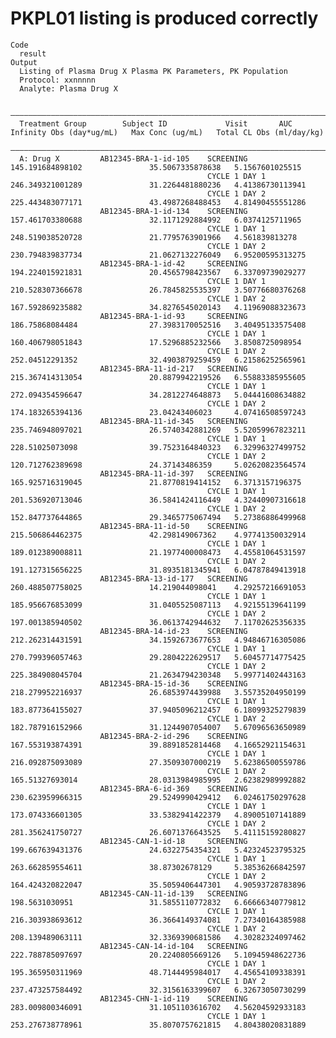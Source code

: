 # PKPL01 listing is produced correctly

    Code
      result
    Output
      Listing of Plasma Drug X Plasma PK Parameters, PK Population
      Protocol: xxnnnnn
      Analyte: Plasma Drug X
      
      ————————————————————————————————————————————————————————————————————————————————————————————————————————————————————————————————————
      Treatment Group        Subject ID             Visit       AUC Infinity Obs (day*ug/mL)   Max Conc (ug/mL)   Total CL Obs (ml/day/kg)
      ————————————————————————————————————————————————————————————————————————————————————————————————————————————————————————————————————
      A: Drug X         AB12345-BRA-1-id-105    SCREENING       145.191684898102               35.5067335878638   5.1567601025515         
                                                CYCLE 1 DAY 1   246.349321001289               31.2264481880236   4.41386730113941        
                                                CYCLE 1 DAY 2   225.443483077171               43.4987268488453   4.81490455551286        
                        AB12345-BRA-1-id-134    SCREENING       157.461703380688               32.1171292884992   6.0374125711965         
                                                CYCLE 1 DAY 1   248.519038520728               21.7795763901966   4.561839813278          
                                                CYCLE 1 DAY 2   230.794839837734               21.0627132276049   6.95200595313275        
                        AB12345-BRA-1-id-42     SCREENING       194.224015921831               20.4565798423567   6.33709739029277        
                                                CYCLE 1 DAY 1   210.528307366678               26.7845825535397   3.50776680376268        
                                                CYCLE 1 DAY 2   167.592869235882               34.8276545020143   4.11969088323673        
                        AB12345-BRA-1-id-93     SCREENING       186.75868084484                27.3983170052516   3.40495133575408        
                                                CYCLE 1 DAY 1   160.406798051843               17.5296885232566   3.8508725098954         
                                                CYCLE 1 DAY 2   252.04512291352                32.4903879259459   6.21586252565961        
                        AB12345-BRA-11-id-217   SCREENING       215.367414313054               20.8879942219526   6.55883385955605        
                                                CYCLE 1 DAY 1   272.094354596647               34.2812274648873   5.04441608634882        
                                                CYCLE 1 DAY 2   174.183265394136               23.04243406023     4.07416508597243        
                        AB12345-BRA-11-id-345   SCREENING       235.746948097021               26.5740342881269   5.52059967823211        
                                                CYCLE 1 DAY 1   228.51025073098                39.7523164840323   6.32996327499752        
                                                CYCLE 1 DAY 2   120.712762389698               24.37143486359     5.02620823564574        
                        AB12345-BRA-11-id-397   SCREENING       165.925716319045               21.8770819414152   6.3713157196375         
                                                CYCLE 1 DAY 1   201.536920713046               36.5841424116449   4.32440907316618        
                                                CYCLE 1 DAY 2   152.847737644865               29.3465775067494   5.27386886499968        
                        AB12345-BRA-11-id-50    SCREENING       215.506864462375               42.298149067362    4.97741350032914        
                                                CYCLE 1 DAY 1   189.012389008811               21.1977400008473   4.45581064531597        
                                                CYCLE 1 DAY 2   191.127315656225               31.8935181345941   6.04787849413918        
                        AB12345-BRA-13-id-177   SCREENING       260.488507758025               14.219044098041    4.29257216691053        
                                                CYCLE 1 DAY 1   185.956676853099               31.0405525087113   4.92155139641199        
                                                CYCLE 1 DAY 2   197.001385940502               36.0613742944632   7.11702625356335        
                        AB12345-BRA-14-id-23    SCREENING       212.262314431591               34.1592673677653   4.94846716305086        
                                                CYCLE 1 DAY 1   270.799396057463               29.2804222629517   5.60457714775425        
                                                CYCLE 1 DAY 2   225.384908045704               21.2634794230348   5.99771402443163        
                        AB12345-BRA-15-id-36    SCREENING       218.279952216937               26.6853974439988   3.55735204950199        
                                                CYCLE 1 DAY 1   183.877364155027               37.9405096212457   6.18099325279839        
                                                CYCLE 1 DAY 2   182.787916152966               31.1244907054007   5.67096563650989        
                        AB12345-BRA-2-id-296    SCREENING       167.553193874391               39.8891852814468   4.16652921154631        
                                                CYCLE 1 DAY 1   216.092875093089               27.3509307000219   5.62386500559786        
                                                CYCLE 1 DAY 2   165.51327693014                28.0313984985995   2.62382989992882        
                        AB12345-BRA-6-id-369    SCREENING       230.623959966315               29.5249990429412   6.02461750297628        
                                                CYCLE 1 DAY 1   173.074336601305               33.5382941422379   4.89005107141889        
                                                CYCLE 1 DAY 2   281.356241750727               26.6071376643525   5.41115159280827        
                        AB12345-CAN-1-id-18     SCREENING       199.667639431376               24.6322754354321   5.42324523795325        
                                                CYCLE 1 DAY 1   263.662859554611               38.87302678129     5.38536266842597        
                                                CYCLE 1 DAY 2   164.424320822047               35.5059406447301   4.90593728783896        
                        AB12345-CAN-11-id-139   SCREENING       198.5631030951                 31.5855110772832   6.66666340779812        
                                                CYCLE 1 DAY 1   216.303938693612               36.3664149374081   7.27340164385988        
                                                CYCLE 1 DAY 2   208.139489063111               32.3369390681586   4.30282324097462        
                        AB12345-CAN-14-id-104   SCREENING       222.788785097697               20.2240805669126   5.10945948622736        
                                                CYCLE 1 DAY 1   195.365950311969               48.7144495984017   4.45654109338391        
                                                CYCLE 1 DAY 2   237.473257584492               32.3156163399607   6.32673050730299        
                        AB12345-CHN-1-id-119    SCREENING       283.009800346091               31.1051103616702   4.56204592933183        
                                                CYCLE 1 DAY 1   253.276738778961               35.8070757621815   4.80438020831889        

